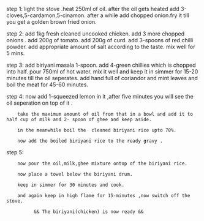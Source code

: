  step 1:
        light the  stove .heat 250ml of oil.
        after the oil gets heated add 3-cloves,5-cardamon,5-cinamon.
        after a while add chopped onion.fry it till you get a golden brown fried onion.

 step 2:
        add 1kg fresh cleaned uncooked chicken.
        add 3 more chopped onions .
        add 200g of tomato.
        add 200g of curd.
        add 3-spoons of red chilli powder.
        add appropriate amount of salt according to the taste.
        mix well for 5 mins.

 step 3:
        add biriyani masala 1-spoon.
        add 4-green chillies which is chopped into half.
        pour 750ml of hot water.
        mix it well and keep it in simmer for 15-20 minutes till the oil seperates.
        add hand full of coriandor and mint leaves and boil the meat for 45-60 minutes.
              
 step 4:
        now add 1-squeezed lemon in it ,after five minutes you will see the oil seperation on top of it .

        take the maximum amount of oil from that in a bowl and add it to half cup of milk and 2- spoon of ghee and keep aside.

        in the meanwhile boil the  cleaned biriyani rice upto 70%.

        now add the boiled biriyani rice to the ready gravy .

 step 5:
                 
        now pour the oil,milk,ghee mixture ontop of the biriyani rice.

        now place a towel below the biriyani drum.

        keep in simmer for 30 minutes and cook.

        and again keep in high flame for 15-minutes ,now switch off the stove.
        
              && The biriyani(chicken) is now ready &&